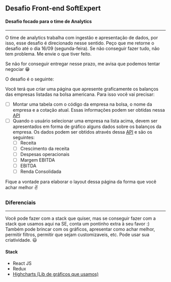 
## Desafio Front-end SoftExpert

#### Desafio focado para o time de Analytics
----
O time de analytics trabalha com ingestão e apresentação de dados, por isso, esse desafio é direcionado nesse sentido. 
Peço que me retorne o desafio até o dia 16/09 (segunda-feira). Se não conseguir fazer tudo, não tem problema. Me envie o que tiver feito.

Se não for conseguir entregar nesse prazo, me avisa que podemos tentar negociar :grin:

O desafio é o seguinte:

Você terá que criar uma página que apresente graficamente os balanços das empresas listadas na bolsa americana.
Para isso você vai precisar:
- [ ] Montar uma tabela com o código da empresa na bolsa, o nome da empresa e a cotação atual. Essas informações podem ser obtidas nessa [API](https://financialmodelingprep.com/developer/docs/#Symbols-List) 
- [ ] Quando o usuário selecionar uma empresa na lista acima, devem ser apresentados em forma de gráfico alguns dados sobre os balanços da empresa. Os dados podem ser obtidos através dessa [API](https://financialmodelingprep.com/developer/docs/#Company-Financial-Statements) e são os seguintes:
  - [ ] Receita
  - [ ] Crescimento da receita
  - [ ] Despesas operacionais
  - [ ] Margem EBITDA
  - [ ] EBITDA
  - [ ] Renda Consolidada 

Fique a vontade para elaborar o layout dessa página da forma que você achar melhor :v:

### Diferenciais
----

Você pode fazer com a stack que quiser, mas se conseguir fazer com a stack que usamos aqui na SE, conta um pontinho extra à seu favor :)
Também pode brincar com os gráficos, apresentar como achar melhor, permitir filtros, permitir que sejam customizaveis, etc. 
Pode usar sua criatividade. :smiley:

#### Stack
- React JS
- Redux
- [Highcharts (Lib de gráficos que usamos)](https://www.highcharts.com "Highcharts")


